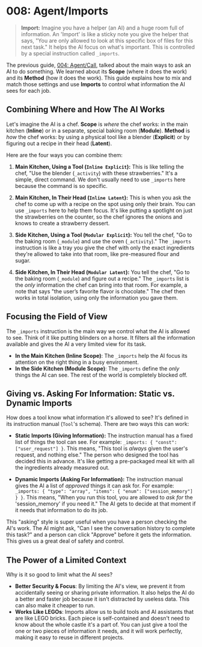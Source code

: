 # 008: Agent/Imports

> **Import:** Imagine you have a helper (an AI) and a huge room full of information. An 'Import' is like a sticky note you give the helper that says, "You are only allowed to look at this specific box of files for this next task." It helps the AI focus on what's important. This is controlled by a special instruction called `_imports`.

The previous guide, [004: Agent/Call](./004_agent_call.md), talked about the main ways to ask an AI to do something. We learned about its **Scope** (where it does the work) and its **Method** (how it does the work). This guide explains how to mix and match those settings and use **Imports** to control what information the AI sees for each job.

## Combining Where and How The AI Works

Let's imagine the AI is a chef. **Scope** is *where* the chef works: in the main kitchen (**Inline**) or in a separate, special baking room (**Module**). **Method** is *how* the chef works: by using a physical tool like a blender (**Explicit**) or by figuring out a recipe in their head (**Latent**).

Here are the four ways you can combine them:

1.  **Main Kitchen, Using a Tool (`Inline Explicit`):** This is like telling the chef, "Use the blender (`_activity`) with these strawberries." It's a simple, direct command. We don't usually need to use `_imports` here because the command is so specific.

2.  **Main Kitchen, In Their Head (`Inline Latent`):** This is when you ask the chef to come up with a recipe on the spot using only their brain. You can use `_imports` here to help them focus. It's like putting a spotlight on just the strawberries on the counter, so the chef ignores the onions and knows to create a strawberry dessert.

3.  **Side Kitchen, Using a Tool (`Modular Explicit`):** You tell the chef, "Go to the baking room (`_module`) and use the oven (`_activity`)." The `_imports` instruction is like a tray you give the chef with only the exact ingredients they're allowed to take into that room, like pre-measured flour and sugar.

4.  **Side Kitchen, In Their Head (`Modular Latent`):** You tell the chef, "Go to the baking room (`_module`) and figure out a recipe." The `_imports` list is the *only* information the chef can bring into that room. For example, a note that says "the user’s favorite flavor is chocolate." The chef then works in total isolation, using only the information you gave them.

## Focusing the Field of View

The `_imports` instruction is the main way we control what the AI is allowed to see. Think of it like putting blinders on a horse. It filters all the information available and gives the AI a very limited view for its task.

-   **In the Main Kitchen (Inline Scope)**: The `_imports` help the AI focus its attention on the right thing in a busy environment.
-   **In the Side Kitchen (Module Scope)**: The `_imports` define the *only* things the AI can see. The rest of the world is completely blocked off.

## Giving vs. Asking For Information: Static vs. Dynamic Imports

How does a tool know what information it's allowed to see? It's defined in its instruction manual (`Tool`'s schema). There are two ways this can work:

-   **Static Imports (Giving Information):** The instruction manual has a fixed list of things the tool can see. For example: `_imports: { "const": ["user_request"] }`. This means, "This tool is *always* given the user's request, and nothing else." The person who designed the tool has decided this in advance. It's like getting a pre-packaged meal kit with all the ingredients already measured out.

-   **Dynamic Imports (Asking For Information):** The instruction manual gives the AI a list of *approved* things it can ask for. For example: `_imports: { "type": "array", "items": { "enum": ["session_memory"] } }`. This means, "When you run this tool, you are allowed to *ask for* the 'session_memory' if you need it." The AI gets to decide at that moment if it needs that information to do its job.

This "asking" style is super useful when you have a person checking the AI's work. The AI might ask, "Can I see the conversation history to complete this task?" and a person can click "Approve" before it gets the information. This gives us a great deal of safety and control.

## The Power of a Limited Context

Why is it so good to limit what the AI sees?

-   **Better Security & Focus**: By limiting the AI's view, we prevent it from accidentally seeing or sharing private information. It also helps the AI do a better and faster job because it isn't distracted by useless data. This can also make it cheaper to run.
-   **Works Like LEGOs**: Imports allow us to build tools and AI assistants that are like LEGO bricks. Each piece is self-contained and doesn't need to know about the whole castle it's a part of. You can just give a tool the one or two pieces of information it needs, and it will work perfectly, making it easy to reuse in different projects.